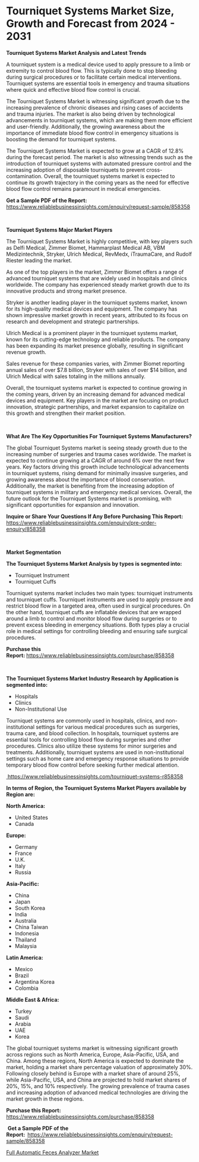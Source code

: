 <p><h1>Tourniquet Systems Market Size, Growth and Forecast from 2024 - 2031</h1></p><p><strong>Tourniquet Systems Market Analysis and Latest Trends</strong></p>
<p><p>A tourniquet system is a medical device used to apply pressure to a limb or extremity to control blood flow. This is typically done to stop bleeding during surgical procedures or to facilitate certain medical interventions. Tourniquet systems are essential tools in emergency and trauma situations where quick and effective blood flow control is crucial.</p><p>The Tourniquet Systems Market is witnessing significant growth due to the increasing prevalence of chronic diseases and rising cases of accidents and trauma injuries. The market is also being driven by technological advancements in tourniquet systems, which are making them more efficient and user-friendly. Additionally, the growing awareness about the importance of immediate blood flow control in emergency situations is boosting the demand for tourniquet systems.</p><p>The Tourniquet Systems Market is expected to grow at a CAGR of 12.8% during the forecast period. The market is also witnessing trends such as the introduction of tourniquet systems with automated pressure control and the increasing adoption of disposable tourniquets to prevent cross-contamination. Overall, the tourniquet systems market is expected to continue its growth trajectory in the coming years as the need for effective blood flow control remains paramount in medical emergencies.</p></p>
<p><strong>Get a Sample PDF of the Report:&nbsp;</strong> <a href="https://www.reliablebusinessinsights.com/enquiry/request-sample/858358">https://www.reliablebusinessinsights.com/enquiry/request-sample/858358</a></p>
<p>&nbsp;</p>
<p><strong>Tourniquet Systems Major Market Players</strong></p>
<p><p>The Tourniquet Systems Market is highly competitive, with key players such as Delfi Medical, Zimmer Biomet, Hammarplast Medical AB, VBM Medizintechnik, Stryker, Ulrich Medical, RevMedx, iTraumaCare, and Rudolf Riester leading the market.</p><p>As one of the top players in the market, Zimmer Biomet offers a range of advanced tourniquet systems that are widely used in hospitals and clinics worldwide. The company has experienced steady market growth due to its innovative products and strong market presence.</p><p>Stryker is another leading player in the tourniquet systems market, known for its high-quality medical devices and equipment. The company has shown impressive market growth in recent years, attributed to its focus on research and development and strategic partnerships.</p><p>Ulrich Medical is a prominent player in the tourniquet systems market, known for its cutting-edge technology and reliable products. The company has been expanding its market presence globally, resulting in significant revenue growth.</p><p>Sales revenue for these companies varies, with Zimmer Biomet reporting annual sales of over $7.8 billion, Stryker with sales of over $14 billion, and Ulrich Medical with sales totaling in the millions annually.</p><p>Overall, the tourniquet systems market is expected to continue growing in the coming years, driven by an increasing demand for advanced medical devices and equipment. Key players in the market are focusing on product innovation, strategic partnerships, and market expansion to capitalize on this growth and strengthen their market position.</p></p>
<p>&nbsp;</p>
<p><strong>What Are The Key Opportunities For Tourniquet Systems Manufacturers?</strong></p>
<p><p>The global Tourniquet Systems market is seeing steady growth due to the increasing number of surgeries and trauma cases worldwide. The market is expected to continue growing at a CAGR of around 6% over the next few years. Key factors driving this growth include technological advancements in tourniquet systems, rising demand for minimally invasive surgeries, and growing awareness about the importance of blood conservation. Additionally, the market is benefiting from the increasing adoption of tourniquet systems in military and emergency medical services. Overall, the future outlook for the Tourniquet Systems market is promising, with significant opportunities for expansion and innovation.</p></p>
<p><strong>Inquire or Share Your Questions If Any Before Purchasing This Report:</strong> <a href="https://www.reliablebusinessinsights.com/enquiry/pre-order-enquiry/858358">https://www.reliablebusinessinsights.com/enquiry/pre-order-enquiry/858358</a></p>
<p>&nbsp;</p>
<p><strong>Market Segmentation</strong></p>
<p><strong>The Tourniquet Systems Market Analysis by types is segmented into:</strong></p>
<p><ul><li>Tourniquet Instrument</li><li>Tourniquet Cuffs</li></ul></p>
<p><p>Tourniquet systems market includes two main types: tourniquet instruments and tourniquet cuffs. Tourniquet instruments are used to apply pressure and restrict blood flow in a targeted area, often used in surgical procedures. On the other hand, tourniquet cuffs are inflatable devices that are wrapped around a limb to control and monitor blood flow during surgeries or to prevent excess bleeding in emergency situations. Both types play a crucial role in medical settings for controlling bleeding and ensuring safe surgical procedures.</p></p>
<p><strong>Purchase this Report:&nbsp;</strong><a href="https://www.reliablebusinessinsights.com/purchase/858358">https://www.reliablebusinessinsights.com/purchase/858358</a></p>
<p>&nbsp;</p>
<p><strong>The Tourniquet Systems Market Industry Research by Application is segmented into:</strong></p>
<p><ul><li>Hospitals</li><li>Clinics</li><li>Non-Institutional Use</li></ul></p>
<p><p>Tourniquet systems are commonly used in hospitals, clinics, and non-institutional settings for various medical procedures such as surgeries, trauma care, and blood collection. In hospitals, tourniquet systems are essential tools for controlling blood flow during surgeries and other procedures. Clinics also utilize these systems for minor surgeries and treatments. Additionally, tourniquet systems are used in non-institutional settings such as home care and emergency response situations to provide temporary blood flow control before seeking further medical attention.</p></p>
<p><a href="https://www.reliablebusinessinsights.com/tourniquet-systems-r858358">&nbsp;https://www.reliablebusinessinsights.com/tourniquet-systems-r858358</a></p>
<p><strong>In terms of Region, the Tourniquet Systems Market Players available by Region are:</strong></p>
<p>
    <p> <strong> North America: </strong>
        <ul>
            <li>United States</li>
            <li>Canada</li>
        </ul>
        </p> 
    <p> <strong> Europe: </strong>
        <ul>
            <li>Germany</li>
            <li>France</li>
            <li>U.K.</li>
            <li>Italy</li>
            <li>Russia</li>
        </ul>
        </p> 
    <p> <strong> Asia-Pacific: </strong>
        <ul>
            <li>China</li>
            <li>Japan</li>
            <li>South Korea</li>
            <li>India</li>
            <li>Australia</li>
            <li>China Taiwan</li>
            <li>Indonesia</li>
            <li>Thailand</li>
            <li>Malaysia</li>
        </ul>
        </p> 
    <p> <strong> Latin America: </strong>
        <ul>
            <li>Mexico</li>
            <li>Brazil</li>
            <li>Argentina Korea</li>
            <li>Colombia</li>
        </ul>
        </p> 
    <p> <strong> Middle East & Africa: </strong>
        <ul>
            <li>Turkey</li>
            <li>Saudi</li>
            <li>Arabia</li>
            <li>UAE</li>
            <li>Korea</li>
        </ul>
    </p>
    </p>
<p><p>The global tourniquet systems market is witnessing significant growth across regions such as North America, Europe, Asia-Pacific, USA, and China. Among these regions, North America is expected to dominate the market, holding a market share percentage valuation of approximately 30%. Following closely behind is Europe with a market share of around 25%, while Asia-Pacific, USA, and China are projected to hold market shares of 20%, 15%, and 10% respectively. The growing prevalence of trauma cases and increasing adoption of advanced medical technologies are driving the market growth in these regions.</p></p>
<p><strong>Purchase this Report: </strong><a href="https://www.reliablebusinessinsights.com/purchase/858358">https://www.reliablebusinessinsights.com/purchase/858358</a></p>
<p>&nbsp;<strong>Get a Sample PDF of the Report:&nbsp;&nbsp;</strong><a href="https://www.reliablebusinessinsights.com/enquiry/request-sample/858358">https://www.reliablebusinessinsights.com/enquiry/request-sample/858358</a></p>
<p><strong></strong></p>
<p><p><a href="https://github.com/Hunterico88/Market-Research-Report-List-1/blob/main/full-automatic-feces-analyzer-market.md">Full Automatic Feces Analyzer Market</a></p></p>
